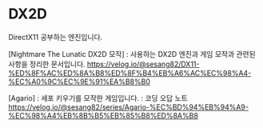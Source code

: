 # DX2D

DirectX11 공부하는 엔진입니다. 

[Nightmare The Lunatic DX2D 모작]
: 사용하는 DX2D 엔진과 게임 모작과 관련된 사항을 정리한 문서입니다.
https://velog.io/@sesang82/DX11-%ED%8F%AC%ED%8A%B8%ED%8F%B4%EB%A6%AC%EC%98%A4-%EC%A0%9C%EC%9E%91%EA%B8%B0



[Agario]
: 세포 키우기를 모작한 게임입니다.
: 코딩 오답 노트 
https://velog.io/@sesang82/series/Agario-%EC%BD%94%EB%94%A9-%EC%98%A4%EB%8B%B5%EB%85%B8%ED%8A%B8
